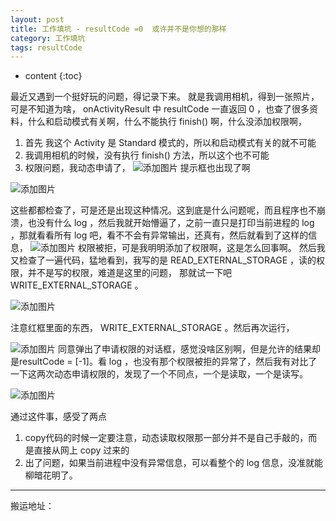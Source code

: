 ```yaml
---
layout: post
title: 工作填坑 - resultCode =0  或许并不是你想的那样
category: 工作填坑
tags: resultCode
---
```

* content
{:toc}

最近又遇到一个挺好玩的问题，得记录下来。
就是我调用相机，得到一张照片，可是不知道为啥， onActivityResult 中 resultCode 一直返回 0 ，也查了很多资料，什么和启动模式有关啊，什么不能执行 finish() 啊，什么没添加权限啊，
1. 首先 我这个 Activity 是 Standard 模式的，所以和启动模式有关的就不可能
2. 我调用相机的时候，没有执行 finish() 方法，所以这个也不可能
3. 权限问题，我动态申请了，
![添加图片](../../../../images/permission_code_1.png)
提示框也出现了啊

![添加图片](../../../../images/permission_1.png)

这些都都检查了，可是还是出现这种情况。这到底是什么问题呢，而且程序也不崩溃，也没有什么 log ，然后我就开始懵逼了，之前一直只是打印当前进程的 log ，那就看看所有 log 吧，看不不会有异常输出，还真有，然后就看到了这样的信息，
![添加图片](../../../../images/permission_denied.png)
权限被拒，可是我明明添加了权限啊，这是怎么回事啊。
然后我又检查了一遍代码，猛地看到，我写的是 READ_EXTERNAL_STORAGE ，读的权限，并不是写的权限，难道是这里的问题， 那就试一下吧 WRITE_EXTERNAL_STORAGE 。

![添加图片](../../../../images/permission_code_2.png)

注意红框里面的东西， WRITE_EXTERNAL_STORAGE 。然后再次运行，

![添加图片](../../../../images/permission_2.png)
同意弹出了申请权限的对话框，感觉没啥区别啊，但是允许的结果却是resultCode = [-1]。看 log ，也没有那个权限被拒的异常了，然后我有对比了一下这两次动态申请权限的，发现了一个不同点，一个是读取，一个是读写。

![添加图片](../../../../images/permission_3.jpg)


通过这件事，感受了两点
1. copy代码的时候一定要注意，动态读取权限那一部分并不是自己手敲的，而是直接从网上 copy 过来的
2. 出了问题，如果当前进程中没有异常信息，可以看整个的 log 信息，没准就能柳暗花明了。


---
搬运地址：    

